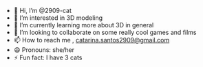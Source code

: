 - 👋 Hi, I’m @2909-cat
- 👀 I’m interested in 3D modeling  
- 🌱 I’m currently learning more about 3D in general 
- 💞️ I’m looking to collaborate on some really cool games and films 
- 📫 How to reach me , catarina.santos2909@gmail.com
- 😄 Pronouns: she/her
- ⚡ Fun fact: I have 3 cats 

<!---
2909-cat/2909-cat is a ✨ special ✨ repository because its `README.md` (this file) appears on your GitHub profile.
You can click the Preview link to take a look at your changes.
--->
